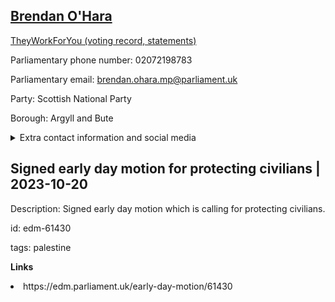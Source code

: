 ## <a href="https://members.parliament.uk/member/4371/contact">Brendan O'Hara</a>

<a href="https://www.theyworkforyou.com/mp/25370/brendan_o%27hara/argyll_and_bute">TheyWorkForYou (voting record, statements)</a> 

Parliamentary phone number: 02072198783 

Parliamentary email: brendan.ohara.mp@parliament.uk 

Party: Scottish National Party 

Borough: Argyll and Bute 

<details><summary>Extra contact information and social media</summary> 
<li>Website: http://www.brendanoharamp.scot/</li>
<li>Twitter: https://twitter.com/brendanoharasnp</li>
<li>Constituency office phone number:</li>
<li>Constituency office email:</li>
<li>Facebook:</li>
<li>Instagram:</li>
<li>Youtube:</li>
<li>Linkedin:</li>
<li>Government department phone number:</li>
<li>Government department email:</li>
<li>Threads:</li>
<li>Party office phone number:</li>
<li>Party office email:</li>
<li>Tiktok:</li>
</details>

## Signed early day motion for protecting civilians | 2023-10-20

Description: Signed early day motion which is calling for protecting civilians. 
 
id: edm-61430 

tags: palestine 

**Links** 
 <li>https://edm.parliament.uk/early-day-motion/61430</li>
